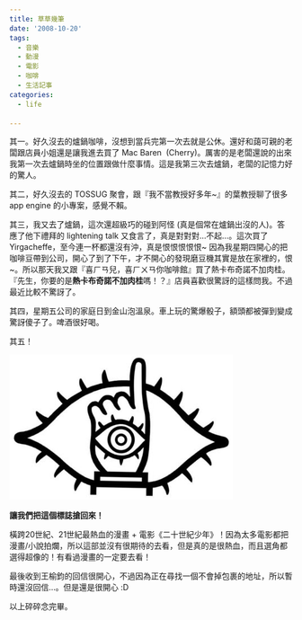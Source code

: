 ```yaml
---
title: 草草幾筆
date: '2008-10-20'
tags:
  - 音樂
  - 動漫
  - 電影
  - 咖啡
  - 生活記事
categories:
  - life

---
```

其一。好久沒去的爐鍋咖啡，沒想到當兵完第一次去就是公休。還好和藹可親的老闆跟店員小姐還是讓我進去買了 Mac Baren  (Cherry)。厲害的是老闆還說的出來我第一次去爐鍋時坐的位置跟做什麼事情。這是我第三次去爐鍋，老闆的記憶力好的驚人。  
  
其二，好久沒去的 TOSSUG 聚會，跟『我不當教授好多年~』的葉教授聊了很多 app engine 的小專案，感覺不賴。  
  
其三，我又去了爐鍋，這次還超級巧的碰到阿怪 (真是個常在爐鍋出沒的人)。答應了他下禮拜的 lightening talk 又食言了，真是對對對…不起…。這次買了 Yirgacheffe，至今連一杯都還沒有沖，真是恨恨恨恨恨~ 因為我星期四開心的把咖啡豆帶到公司，開心了到了下午，才不開心的發現磨豆機其實是放在家裡的，恨~。所以那天我又跟『喜ㄏㄢ兒，喜ㄏㄨㄢ你咖啡館』買了熱卡布奇諾不加肉桂。『先生，你要的是**熱卡布奇諾不加肉桂**嗎！？』店員喜歡很驚訝的這樣問我。不過最近比較不驚訝了。  
  
其四，星期五公司的家庭日到金山泡溫泉。車上玩的驚爆骰子，額頭都被彈到變成驚訝傻子了。啤酒很好喝。  
  
其五！  

[![](images/0.jpg)](http://1.bp.blogspot.com/_iOO0fC4NKLE/SPthFGeXQdI/AAAAAAAAE8A/KYhTVTIaDVw/s1600-h/logo_w1024x768.jpg)

  

**讓我們把這個標誌搶回來！**

  
  
橫跨20世紀、21世紀最熱血的漫畫 + 電影《二十世紀少年》！因為太多電影都把漫畫/小說拍爛，所以這部並沒有很期待的去看，但是真的是很熱血，而且選角都選得超像的！有看過漫畫的一定要去看！  
  
最後收到王榆鈞的回信很開心，不過因為正在尋找一個不會掉包裹的地址，所以暫時還沒回信…。但是還是很開心 :D  
  
以上碎碎念完畢。